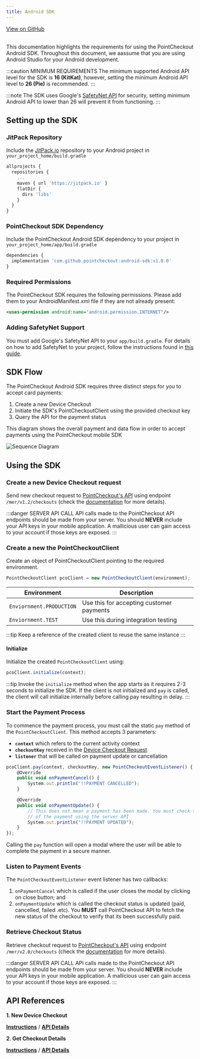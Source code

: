 ```yaml
---
title: Android SDK
---
```

<a className="button button--primary button--large" href="http://www.github.com/pointcheckout/android-sdk">
  View on GitHub
</a>

<br/>
<br/>

This documentation highlights the requirements for using the PointCheckout Android SDK. Throughout this document, we aassume that you are using Android Studio for your Android development.

:::caution MINIMUM REQUIREMENTS
The minimum supported Android API level for the SDK is **16 (KitKat)**, however, setting the minimum Android API level to **26 (Pie)** is recommended.
:::

:::note
The SDK uses Google's [SafetyNet API](https://developer.android.com/training/safetynet/attestation) for security, setting minimum Android API to lower than 26 will prevent it from functioning.
:::

## Setting up the SDK

### JitPack Repository
Include the [JitPack.io](https://jitpack.io) repository to your Android project in `your_project_home/build.gradle`

```jsx
allprojects {
  repositories {
    ...
    maven { url 'https://jitpack.io' }
    flatDir {
      dirs 'libs'
    }
  }
}
```
### PointCheckout SDK Dependency
Include the PointCheckout Android SDK dependency to your project in `your_project_home/app/build.gradle`

```jsx
dependencies {
  implementation 'com.github.pointcheckout:android-sdk:v1.0.0'
}
```

### Required Permissions
The PointCheckout SDK requires the following permissions. Please add them to your AndroidManifest.xml file if they are not already present:
```xml
<uses-permission android:name="android.permission.INTERNET"/>
```

### Adding SafetyNet Support
You must add Google's SafetyNet API to your `app/build.gradle`. For details on how to add SafetyNet to your project, follow the instructions found in [this guide](https://developers.google.com/android/guides/setup).

## SDK Flow
The PointCheckout Android SDK requires three distinct steps for you to accept card payments:
1. Create a new Device Checkout
2. Initiate the SDK's PointCheckoutClient using the provided checkout key
3. Query the API for the payment status

This diagram shows the overall payment and data flow in order to accept payments using the PointCheckout
mobile SDK

![Sequence Diagram](/img/docs/build/sdks/sdk-flow.png)

## Using the SDK

### Create a new Device Checkout request
Send new checkout request to [PointCheckout's API](https://www.pointcheckout.com/en/developers/api/api-integration) using endpoint `/mer/v1.2/checkouts` (check the [documentation](https://www.pointcheckout.com/en/developers/api/api-integration) for more details).

:::danger SERVER API CALL
API calls made to the PointCheckout API endpoints should be made from your server. You should **NEVER** include your API keys in your mobile application. A mallicious user can gain access to your account if those keys are exposed.
:::

### Create a new the PointCheckoutClient
Create an object of PointCheckoutClient pointing to the required environment.

```jsx
PointCheckoutClient pcoClient = new PointCheckoutClient(environment);
```
|Environment|Description|
|-|-|
|`Enviornment.PRODUCTION`|Use this for accepting customer payments|
|`Enviornment.TEST`|Use this during integration testing|

:::tip
Keep a reference of the created client to reuse the same instance
:::

#### Initialize
Initialize the created `PointCheckoutClient` using:

```jsx
pcoClient.initialize(context);
```
:::tip
Invoke the `initialize` method when the app starts as it requires 2-3 seconds to initialize the SDK. If the client is not initialized and `pay` is called, the client will call initialize internally before calling pay resulting in delay.
:::

### Start the Payment Process

To commence the payment process, you must call the static `pay` method of the `PointCheckoutClient`. This method accepts 3 parameters:
- **`context`** which refers to the current activity context
- **`checkoutKey`** received in the [Device Checkout Request](#device-checkout-request)
- **`listener`** that will be called on payment update or cancellation

```jsx
pcoClient.pay(context, checkoutKey, new PointCheckoutEventListener() {
    @Override
    public void onPaymentCancel() {
        System.out.println("!!PAYMENT CANCELLED");
    }

    @Override
    public void onPaymentUpdate() {
        // This does not mean a payment has been made. You must check the status
        // of the payment using the server API
        System.out.println("!!PAYMENT UPDATED");
    }
});
```
Calling the `pay` function will open a modal where the user will be able to complete the payment in a secure manner.

### Listen to Payment Events

The `PointCheckoutEventListener` event listener has two callbacks:
1. `onPaymentCancel` which is called if the user closes the modal by clicking on close button; and
2. `onPaymentUpdate` which is called the checkout status is updated (paid, cancelled, failed .etc). You **MUST** call PointCheckout API to fetch the new status of the checkout to verify that its been successfully paid.

### Retrieve Checkout Status
Retrieve checkout request to [PointCheckout's API](https://www.pointcheckout.com/en/developers/api/api-integration) using endpoint `/mer/v2.0/checkouts` (check the [documentation](https://www.pointcheckout.com/en/developers/api/api-integration) for more details).

:::danger SERVER API CALL
API calls made to the PointCheckout API endpoints should be made from your server. You should **NEVER** include your API keys in your mobile application. A mallicious user can gain access to your account if those keys are exposed.
:::

## API References
**1. New Device Checkout**

[**Instructions**](/api/#operation/get-checkout) / [**API Details**](/api/#operation/get-checkout)

**2. Get Checkout Details**

[**Instructions**](/api/#operation/get-checkout) / [**API Details**](/api/#operation/get-checkout)
